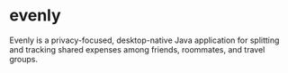 # evenly
Evenly is a privacy-focused, desktop-native Java application for splitting and tracking shared expenses among friends, roommates, and travel groups.

